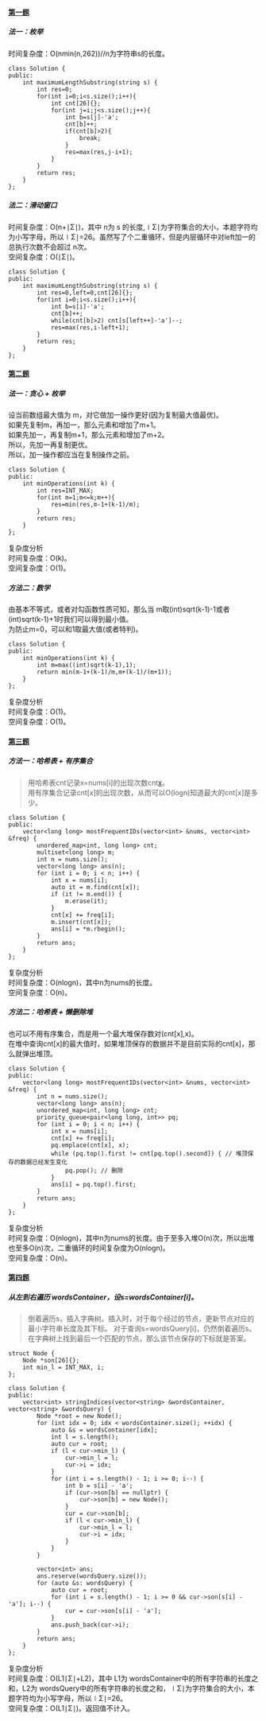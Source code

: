 #### [第一题](https://leetcode.cn/problems/apply-operations-to-make-sum-of-array-greater-than-or-equal-to-k/)
##### 法一：枚举
时间复杂度：O(nmin(n,262))//n为字符串s的长度。
```
class Solution {
public:
    int maximumLengthSubstring(string s) {
        int res=0;
        for(int i=0;i<s.size();i++){
            int cnt[26]{};
            for(int j=i;j<s.size();j++){
                int b=s[j]-'a';
                cnt[b]++;
                if(cnt[b]>2){
                    break;
                }
                res=max(res,j-i+1); 
            }
        }
        return res;
    }
};
```
##### 法二：滑动窗口
时间复杂度：O(n+∣Σ∣)，其中 n为 s 的长度,∣Σ∣为字符集合的大小，本题字符均为小写字母，所以∣Σ∣=26。虽然写了个二重循环，但是内层循环中对left加一的总执行次数不会超过 n次。   
空间复杂度：O(∣Σ∣)。
```
class Solution {
public:
    int maximumLengthSubstring(string s) {
        int res=0,left=0,cnt[26]{};
        for(int i=0;i<s.size();i++){
            int b=s[i]-'a';
            cnt[b]++;
            while(cnt[b]>2) cnt[s[left++]-'a']--;
            res=max(res,i-left+1);
        }
        return res;
    }
};
```
#### [第二题](https://leetcode.cn/problems/apply-operations-to-make-sum-of-array-greater-than-or-equal-to-k/)
##### 法一：贪心 + 枚举
设当前数组最大值为 m，对它做加一操作更好(因为复制最大值最优)。  
如果先复制m，再加一，那么元素和增加了m+1。  
如果先加一，再复制m+1，那么元素和增加了m+2。  
所以，先加一再复制更优。   
所以，加一操作都应当在复制操作之前。   
```
class Solution {
public:
    int minOperations(int k) {
        int res=INT_MAX;
        for(int m=1;m<=k;m++){
            res=min(res,m-1+(k-1)/m);
        }
        return res;
    }
};
```
复杂度分析  
时间复杂度：O(k)。  
空间复杂度：O(1)。   
##### 方法二：数学
由基本不等式，或者对勾函数性质可知，那么当 m取(int)sqrt(k-1)-1或者(int)sqrt(k-1)+1时我们可以得到最小值。  
为防止m=0，可以和1取最大值(或者特判)。  
```
class Solution {
public:
    int minOperations(int k) {
        int m=max((int)sqrt(k-1),1);
        return min(m-1+(k-1)/m,m+(k-1)/(m+1));
    }
};
```
复杂度分析  
时间复杂度：O(1)。  
空间复杂度：O(1)。  
#### [第三题](https://leetcode.cn/problems/most-frequent-ids/description/)
##### 方法一：哈希表 + 有序集合
>用哈希表cnt记录x=nums[i]的出现次数cnt[x](用freq更新出现次数)。  
>用有序集合记录cnt[x]的出现次数，从而可以O(log⁡n)知道最大的cnt[x]是多少。
```
class Solution {
public:
    vector<long long> mostFrequentIDs(vector<int> &nums, vector<int> &freq) {
        unordered_map<int, long long> cnt;
        multiset<long long> m;
        int n = nums.size();
        vector<long long> ans(n);
        for (int i = 0; i < n; i++) {
            int x = nums[i];
            auto it = m.find(cnt[x]);
            if (it != m.end()) {
                m.erase(it);
            }
            cnt[x] += freq[i];
            m.insert(cnt[x]);
            ans[i] = *m.rbegin();
        }
        return ans;
    }
};
```
复杂度分析  
时间复杂度：O(nlogn)，其中n为nums的长度。  
空间复杂度：O(n)。  
##### 方法二：哈希表 + 懒删除堆
也可以不用有序集合，而是用一个最大堆保存数对(cnt[x],x)。      
在堆中查询cnt[x]的最大值时，如果堆顶保存的数据并不是目前实际的cnt[x]，那么就弹出堆顶。    
```
class Solution {
public:
    vector<long long> mostFrequentIDs(vector<int> &nums, vector<int> &freq) {
        int n = nums.size();
        vector<long long> ans(n);
        unordered_map<int, long long> cnt;
        priority_queue<pair<long long, int>> pq;
        for (int i = 0; i < n; i++) {
            int x = nums[i];
            cnt[x] += freq[i];
            pq.emplace(cnt[x], x);
            while (pq.top().first != cnt[pq.top().second]) { // 堆顶保存的数据已经发生变化
                pq.pop(); // 删除
            }
            ans[i] = pq.top().first;
        }
        return ans;
    }
};
```
复杂度分析  
时间复杂度：O(nlogn)，其中n为nums的长度。由于至多入堆O(n)次，所以出堆也至多O(n)次，二重循环的时间复杂度为O(nlog⁡n)。  
空间复杂度：O(n)。  
#### [第四题](https://leetcode.cn/problems/longest-common-suffix-queries/description/)
##### 从左到右遍历 wordsContainer，设s=wordsContainer[i]。
>倒着遍历s，插入字典树。插入时，对于每个经过的节点，更新节点对应的最小字符串长度及其下标。
>对于查询s=wordsQuery[i]，仍然倒着遍历s。在字典树上找到最后一个匹配的节点，那么该节点保存的下标就是答案。
```
struct Node {
    Node *son[26]{};
    int min_l = INT_MAX, i;
};

class Solution {
public:
    vector<int> stringIndices(vector<string> &wordsContainer, vector<string> &wordsQuery) {
        Node *root = new Node();
        for (int idx = 0; idx < wordsContainer.size(); ++idx) {
            auto &s = wordsContainer[idx];
            int l = s.length();
            auto cur = root;
            if (l < cur->min_l) {
                cur->min_l = l;
                cur->i = idx;
            }
            for (int i = s.length() - 1; i >= 0; i--) {
                int b = s[i] - 'a';
                if (cur->son[b] == nullptr) {
                    cur->son[b] = new Node();
                }
                cur = cur->son[b];
                if (l < cur->min_l) {
                    cur->min_l = l;
                    cur->i = idx;
                }
            }
        }

        vector<int> ans;
        ans.reserve(wordsQuery.size());
        for (auto &s: wordsQuery) {
            auto cur = root;
            for (int i = s.length() - 1; i >= 0 && cur->son[s[i] - 'a']; i--) {
                cur = cur->son[s[i] - 'a'];
            }
            ans.push_back(cur->i);
        }
        return ans;
    }
};
```
复杂度分析  
时间复杂度：O(L1∣Σ∣+L2)，其中 L1为 wordsContainer中的所有字符串的长度之和，L2为 wordsQuery中的所有字符串的长度之和，∣Σ∣为字符集合的大小，本题字符均为小写字母，所以∣Σ∣=26。     
空间复杂度：O(L1∣Σ∣)。返回值不计入。   
